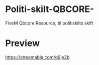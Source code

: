# Politi-skilt-QBCORE-
FiveM Qbcore Resource, til politiskilts skift

# Preview
https://streamable.com/q9je2b
